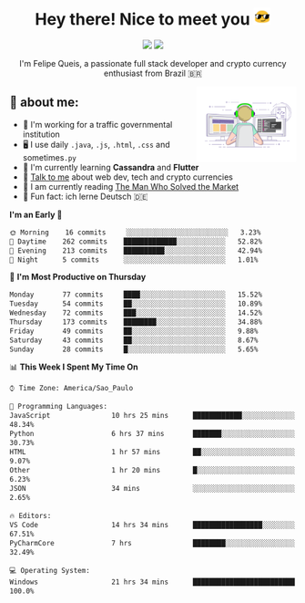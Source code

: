 
<h1 align="center">Hey there! Nice to meet you <img src="assets/sunglasses.gif" width="30"/></h1>

<p align="center">
  <a href="https://www.linkedin.com/in/fqueis"><img src="https://img.shields.io/badge/-LinkedIn-blue?style=flat&logo=Linkedin&logoColor=white" /></a>
  <a href="mailto:fqueis@gmail.com"><img src="https://img.shields.io/badge/-Gmail-c14438?style=flat&logo=Gmail&logoColor=white" /></a>
</p>

<p align="center">I'm Felipe Queis, a passionate full stack developer and crypto currency enthusiast from Brazil 🇧🇷</p>

<img width="35%" align="right" alt="fqueis" src="assets/profile.gif" /></p>

## 🤵 about me:

- 🏢 I'm working for a traffic governmental institution
- 🖥️ I use daily `.java`, `.js`, `.html`, `.css` and sometimes`.py`
- 🌱 I'm currently learning **Cassandra** and **Flutter**
- 💬 [Talk to me](https://github.com/fqueis/fqueis/discussions) about web dev, tech and crypto currencies
- 📖 I am currently reading [The Man Who Solved the Market](https://amzn.com/073521798X)
- 💭 Fun fact: ich lerne Deutsch 🇩🇪

<!--START_SECTION:waka-->
**I'm an Early 🐤** 

```text
🌞 Morning    16 commits     ░░░░░░░░░░░░░░░░░░░░░░░░░   3.23% 
🌆 Daytime    262 commits    █████████████░░░░░░░░░░░░   52.82% 
🌃 Evening    213 commits    ██████████░░░░░░░░░░░░░░░   42.94% 
🌙 Night      5 commits      ░░░░░░░░░░░░░░░░░░░░░░░░░   1.01%

```
📅 **I'm Most Productive on Thursday** 

```text
Monday       77 commits     ████░░░░░░░░░░░░░░░░░░░░░   15.52% 
Tuesday      54 commits     ██░░░░░░░░░░░░░░░░░░░░░░░   10.89% 
Wednesday    72 commits     ███░░░░░░░░░░░░░░░░░░░░░░   14.52% 
Thursday     173 commits    ████████░░░░░░░░░░░░░░░░░   34.88% 
Friday       49 commits     ██░░░░░░░░░░░░░░░░░░░░░░░   9.88% 
Saturday     43 commits     ██░░░░░░░░░░░░░░░░░░░░░░░   8.67% 
Sunday       28 commits     █░░░░░░░░░░░░░░░░░░░░░░░░   5.65%

```


📊 **This Week I Spent My Time On** 

```text
⌚︎ Time Zone: America/Sao_Paulo

💬 Programming Languages: 
JavaScript               10 hrs 25 mins      ████████████░░░░░░░░░░░░░   48.34% 
Python                   6 hrs 37 mins       ███████░░░░░░░░░░░░░░░░░░   30.73% 
HTML                     1 hr 57 mins        ██░░░░░░░░░░░░░░░░░░░░░░░   9.07% 
Other                    1 hr 20 mins        █░░░░░░░░░░░░░░░░░░░░░░░░   6.23% 
JSON                     34 mins             ░░░░░░░░░░░░░░░░░░░░░░░░░   2.65%

🔥 Editors: 
VS Code                  14 hrs 34 mins      █████████████████░░░░░░░░   67.51% 
PyCharmCore              7 hrs               ████████░░░░░░░░░░░░░░░░░   32.49%

💻 Operating System: 
Windows                  21 hrs 34 mins      █████████████████████████   100.0%

```


<!--END_SECTION:waka-->
